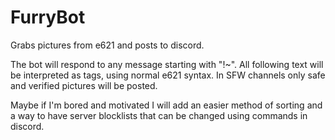 # FurryBot
Grabs pictures from e621 and posts to discord.

The bot will respond to any message starting with "!~". All following text will be interpreted as tags, using normal e621 syntax. In SFW channels only safe and verified pictures will be posted.

Maybe if I'm bored and motivated I will add an easier method of sorting and a way to have server blocklists that can be changed using commands in discord.
